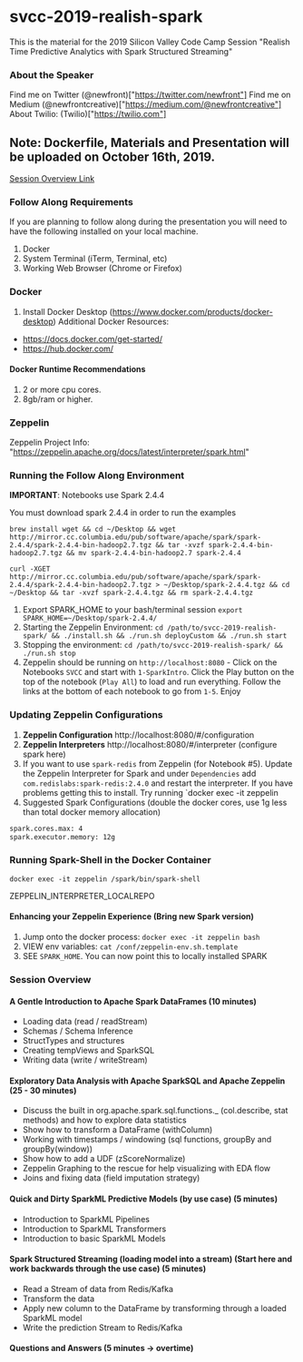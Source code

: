 # svcc-2019-realish-spark
This is the material for the 2019 Silicon Valley Code Camp Session "Realish Time Predictive Analytics with Spark Structured Streaming"

### About the Speaker
Find me on Twitter (@newfront)["https://twitter.com/newfront"]
Find me on Medium (@newfrontcreative)["https://medium.com/@newfrontcreative"]
About Twilio: (Twilio)["https://twilio.com"]

## Note: Dockerfile, Materials and Presentation will be uploaded on October 16th, 2019.

[Session Overview Link](https://www.siliconvalley-codecamp.com/Session/2019/real-ish-time-predictive-analytics-with-spark-structured-streaming)

### Follow Along Requirements
If you are planning to follow along during the presentation you will need to have the following installed on your local machine.

1. Docker
2. System Terminal (iTerm, Terminal, etc)
2. Working Web Browser (Chrome or Firefox)

### Docker
1. Install Docker Desktop (https://www.docker.com/products/docker-desktop)
Additional Docker Resources:
* https://docs.docker.com/get-started/
* https://hub.docker.com/

#### Docker Runtime Recommendations
1. 2 or more cpu cores.
2. 8gb/ram or higher.

### Zeppelin
Zeppelin Project Info: "https://zeppelin.apache.org/docs/latest/interpreter/spark.html"

### Running the Follow Along Environment
**IMPORTANT**: Notebooks use Spark 2.4.4

You must download spark 2.4.4 in order to run the examples
~~~
brew install wget && cd ~/Desktop && wget http://mirror.cc.columbia.edu/pub/software/apache/spark/spark-2.4.4/spark-2.4.4-bin-hadoop2.7.tgz && tar -xvzf spark-2.4.4-bin-hadoop2.7.tgz && mv spark-2.4.4-bin-hadoop2.7 spark-2.4.4

curl -XGET http://mirror.cc.columbia.edu/pub/software/apache/spark/spark-2.4.4/spark-2.4.4-bin-hadoop2.7.tgz > ~/Desktop/spark-2.4.4.tgz && cd ~/Desktop && tar -xvzf spark-2.4.4.tgz && rm spark-2.4.4.tgz
~~~

1. Export SPARK_HOME to your bash/terminal session `export SPARK_HOME=~/Desktop/spark-2.4.4/`
2. Starting the Zeppelin Environment: `cd /path/to/svcc-2019-realish-spark/ && ./install.sh && ./run.sh deployCustom && ./run.sh start`
3. Stopping the environment: `cd /path/to/svcc-2019-realish-spark/ && ./run.sh stop`
4. Zeppelin should be running on `http://localhost:8080` - Click on the Notebooks `SVCC` and start with `1-SparkIntro`. Click the Play button on the top of the notebook (`Play All`) to load and run everything. Follow the links at the bottom of each notebook to go from `1-5`. Enjoy

### Updating Zeppelin Configurations
1. **Zeppelin Configuration** http://localhost:8080/#/configuration
2. **Zeppelin Interpreters**  http://localhost:8080/#/interpreter (configure spark here)
3. If you want to use `spark-redis` from Zeppelin (for Notebook #5). Update the Zeppelin Interpreter for Spark and under `Dependencies` add `com.redislabs:spark-redis:2.4.0` and restart the interpreter. If you have problems getting this to install. Try running `docker exec -it zeppelin 
4. Suggested Spark Configurations (double the docker cores, use 1g less than total docker memory allocation)
~~~bash
spark.cores.max: 4
spark.executor.memory: 12g
~~~

### Running Spark-Shell in the Docker Container
~~~
docker exec -it zeppelin /spark/bin/spark-shell
~~~

ZEPPELIN_INTERPRETER_LOCALREPO



#### Enhancing your Zeppelin Experience (Bring new Spark version)
1. Jump onto the docker process: `docker exec -it zeppelin bash`
2. VIEW env variables: `cat /conf/zeppelin-env.sh.template`
3. SEE `SPARK_HOME`. You can now point this to locally installed SPARK




### Session Overview

#### A Gentle Introduction to Apache Spark DataFrames (10 minutes)
* Loading data (read / readStream)
* Schemas / Schema Inference
* StructTypes and structures
* Creating tempViews and SparkSQL
* Writing data (write / writeStream)

#### Exploratory Data Analysis with Apache SparkSQL and Apache Zeppelin (25 - 30 minutes)
* Discuss the built in org.apache.spark.sql.functions._ (col.describe, stat methods) and how to explore data statistics
* Show how to transform a DataFrame (withColumn)
* Working with timestamps / windowing (sql functions, groupBy and groupBy(window))
* Show how to add a UDF (zScoreNormalize)
* Zeppelin Graphing to the rescue for help visualizing with EDA flow
* Joins and fixing data (field imputation strategy)

#### Quick and Dirty SparkML Predictive Models (by use case) (5 minutes)
* Introduction to SparkML Pipelines
* Introduction to SparkML Transformers
* Introduction to basic SparkML Models

#### Spark Structured Streaming (loading model into a stream) (Start here and work backwards through the use case) (5 minutes)
* Read a Stream of data from Redis/Kafka
* Transform the data
* Apply new column to the DataFrame by transforming through a loaded SparkML model
* Write the prediction Stream to Redis/Kafka

#### Questions and Answers (5 minutes -> overtime)
